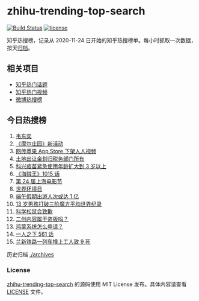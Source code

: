 # zhihu-trending-top-search

[![Build Status](https://github.com/justjavac/zhihu-trending-top-search/workflows/ci/badge.svg?branch=main)](https://github.com/justjavac/zhihu-trending-top-search/actions)
[![license](https://img.shields.io/github/license/justjavac/zhihu-trending-top-search)](https://github.com/justjavac/zhihu-trending-top-search/blob/main/LICENSE)

知乎热搜榜，记录从 2020-11-24 日开始的知乎热搜榜单。每小时抓取一次数据，按天[归档](./archives)。

## 相关项目

- [知乎热门话题](https://github.com/justjavac/zhihu-trending-hot-questions)
- [知乎热门视频](https://github.com/justjavac/zhihu-trending-hot-video)
- [微博热搜榜](https://github.com/justjavac/weibo-trending-hot-search)

## 今日热搜榜

<!-- BEGIN -->
<!-- 最后更新时间 Sun Jun 06 2021 16:36:40 GMT+0800 (China Standard Time) -->

1. [韦东奕](https://www.zhihu.com/search?q=韦东奕)
2. [《摩尔庄园》新活动](https://www.zhihu.com/search?q=摩尔庄园)
3. [网传苹果 App Store 下架人人视频](https://www.zhihu.com/search?q=人人视频)
4. [土地出让金划归税务部门所有](https://www.zhihu.com/search?q=土地出让金)
5. [科兴疫苗紧急使用年龄扩大到 3 岁以上](https://www.zhihu.com/search?q=科兴疫苗)
6. [《海贼王》1015 话](https://www.zhihu.com/search?q=海贼王)
7. [第 24 届上海电影节](https://www.zhihu.com/search?q=上海电影节)
8. [世界环境日](https://www.zhihu.com/search?q=世界环境日)
9. [端午假期出游人次或达 1 亿](https://www.zhihu.com/search?q=端午假期)
10. [13 岁男孩打破三阶魔方平均世界纪录](https://www.zhihu.com/search?q=魔方速拧)
11. [科学松鼠会致歉](https://www.zhihu.com/search?q=科学松鼠会)
12. [二创内容属于盗版吗？](https://www.zhihu.com/search?q=二创)
13. [鸿蒙系统怎么申请？](https://www.zhihu.com/search?q=鸿蒙系统怎么申请)
14. [一人之下 561 话](https://www.zhihu.com/search?q=一人之下)
15. [兰新铁路一列车撞上工人致 9 死](https://www.zhihu.com/search?q=兰新铁路)

<!-- END -->

历史归档 [./archives](./archives)

### License

[zhihu-trending-top-search](https://github.com/justjavac/zhihu-trending-top-search)
的源码使用 MIT License 发布。具体内容请查看 [LICENSE](./LICENSE) 文件。
